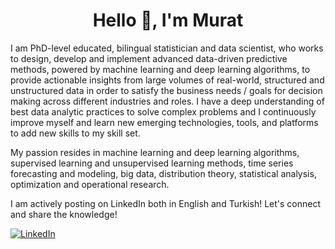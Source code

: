 <h1 align="center">Hello 👋, I'm Murat</h1>

I am PhD-level educated, bilingual statistician and data scientist, who works to design, develop and implement advanced data-driven predictive methods, powered by machine learning and deep learning algorithms, to provide actionable insights from large volumes of real-world, structured and unstructured data in order to satisfy the business needs / goals for decision making across different industries and roles. I have a deep understanding of best data analytic practices to solve complex problems and I continuously improve myself and learn new emerging technologies, tools, and platforms to add new skills to my skill set.

My passion resides in machine learning and deep learning algorithms, supervised learning and unsupervised learning methods, time series forecasting and modeling, big data, distribution theory, statistical analysis, optimization and operational research.

I am actively posting on LinkedIn both in English and Turkish! Let's connect and share the knowledge!

<a href="[https://www.linkedin.com/in/merve-noyan-28b1a113a/](https://www.linkedin.com/in/mmuratarat/)" target="_blank"><img alt="LinkedIn" src="https://img.shields.io/badge/linkedin-%230077B5.svg?&style=for-the-badge&logo=linkedin&logoColor=white" /></a>
